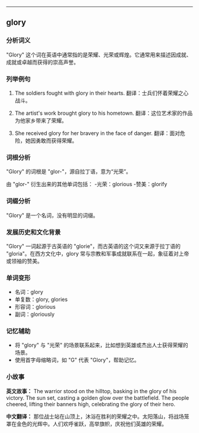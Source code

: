 
---------------
## glory
### 分析词义
"Glory" 这个词在英语中通常指的是荣耀、光荣或辉煌。它通常用来描述因成就、成就或卓越而获得的崇高声誉。

### 列举例句
1. The soldiers fought with glory in their hearts.
   翻译：士兵们怀着荣耀之心战斗。

2. The artist's work brought glory to his hometown.
   翻译：这位艺术家的作品为他家乡带来了荣耀。

3. She received glory for her bravery in the face of danger.
   翻译：面对危险，她因勇敢而获得荣耀。

### 词根分析
"Glory" 的词根是 "glor-"，源自拉丁语，意为“光荣”。

由 "glor-" 衍生出来的其他单词包括：
-光荣：glorious
-赞美：glorify

### 词缀分析
"Glory" 是一个名词，没有明显的词缀。

### 发展历史和文化背景
"Glory" 一词起源于古英语的 "glorie"，而古英语的这个词又来源于拉丁语的 "gloria"。在西方文化中，glory 常与宗教和军事成就联系在一起，象征着对上帝或领袖的赞美。

### 单词变形
- 名词：glory
- 单复数：glory, glories
- 形容词：glorious
- 副词：gloriously

### 记忆辅助
- 将 "glory" 与 "光荣" 的场景联系起来，比如想到英雄或杰出人士获得荣耀的场景。
- 使用首字母缩略词，如 "G" 代表 "Glory"，帮助记忆。

### 小故事
**英文故事：**
The warrior stood on the hilltop, basking in the glory of his victory. The sun set, casting a golden glow over the battlefield. The people cheered, lifting their banners high, celebrating the glory of their hero.

**中文翻译：**
那位战士站在山顶上，沐浴在胜利的荣耀之中。太阳落山，将战场笼罩在金色的光辉中。人们欢呼雀跃，高举旗帜，庆祝他们英雄的荣耀。

